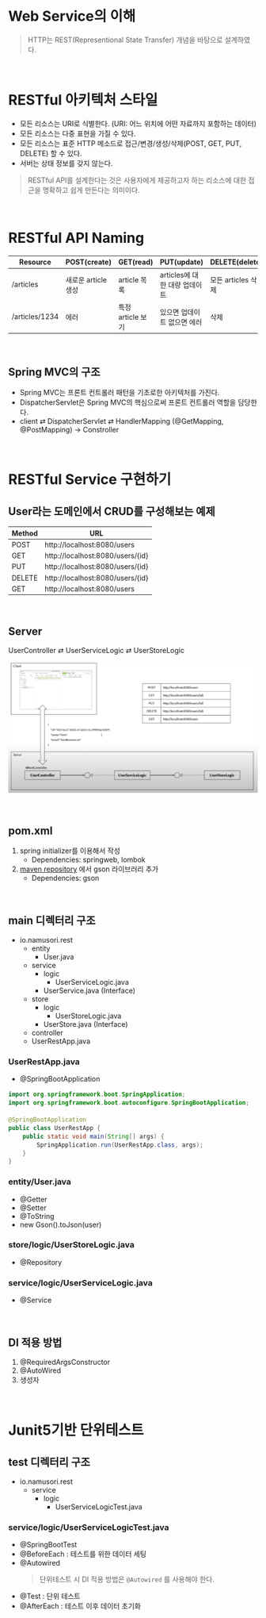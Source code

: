 # Web Service의 이해

> HTTP는 REST(Representional State Transfer) 개념을 바탕으로 설계하였다.
 
<br>

# RESTful 아키텍처 스타일
- 모든 리소스는 URI로 식별한다. (URI: 어느 위치에 어떤 자료까지 포함하는 데이터)
- 모든 리소스는 다중 표현을 가질 수 있다.
- 모든 리소스는 표준 HTTP 메소드로 접근/변경/생성/삭제(POST, GET, PUT, DELETE) 할 수 있다.
- 서버는 상태 정보를 갖지 않는다.

> RESTful API를 설계한다는 것은 사용자에게 제공하고자 하는 리소스에 대한 접근을 명확하고 쉽게 만든다는 의미이다.

<br>

# RESTful API Naming

| Resource       | POST(create)   | GET(read)     | PUT(update)          | DELETE(delete) |
|----------------|----------------|---------------|----------------------|----------------|
| /articles      | 새로운 article 생성 | article 목록    | articles에 대한 대량 업데이트 | 모든 articles 삭제 |
| /articles/1234 | 에러             | 특정 article 보기 | 있으면 업데이트 없으면 에러      | 삭제             |

<br>

## Spring MVC의 구조
- Spring MVC는 프론트 컨트롤러 패턴을 기초로한 아키텍처를 가진다.
- DispatcherServlet은 Spring MVC의 핵심으로써 프론트 컨트롤러 역할을 담당한다.
- client ⇄ DispatcherServlet ⇄ HandlerMapping (@GetMapping, @PostMapping) → Constroller

<br>

# RESTful Service 구현하기

## User라는 도메인에서 CRUD를 구성해보는 예제

| Method | URL                              |
|--------|----------------------------------|
| POST   | http://localhost:8080/users      |
| GET    | http://localhost:8080/users/{id} |
| PUT    | http://localhost:8080/users/{id} |
| DELETE | http://localhost:8080/users/{id} |
| GET    | http://localhost:8080/users      |

<br>

## Server
UserController ⇄ UserServiceLogic ⇄ UserStoreLogic

![diagram](./img/2_class_diagram.PNG)

<br>

## pom.xml
1. spring initializer를 이용해서 작성
    - Dependencies: springweb, lombok
2. [maven repository](https://mvnrepository.com/) 에서 gson 라이브러리 추가
   - Dependencies: gson

<br>

## main 디렉터리 구조
- io.namusori.rest
  - entity
    - User.java
  - service
    - logic
      - UserServiceLogic.java
    - UserService.java (Interface)
  - store
    - logic
      - UserStoreLogic.java
    - UserStore.java (Interface)
  - controller
  - UserRestApp.java

### UserRestApp.java
- @SpringBootApplication
```java
import org.springframework.boot.SpringApplication;
import org.springframework.boot.autoconfigure.SpringBootApplication;

@SpringBootApplication
public class UserRestApp {
    public static void main(String[] args) {
        SpringApplication.run(UserRestApp.class, args);
    }
}
```

### entity/User.java
- @Getter
- @Setter
- @ToString
- new Gson().toJson(user)

### store/logic/UserStoreLogic.java
- @Repository

### service/logic/UserServiceLogic.java
- @Service

<br>

## DI 적용 방법
1. @RequiredArgsConstructor
2. @AutoWired
3. 생성자

<br>

# Junit5기반 단위테스트

## test 디렉터리 구조
- io.namusori.rest
  - service
    - logic
      - UserServiceLogicTest.java

### service/logic/UserServiceLogicTest.java
- @SpringBootTest
- @BeforeEach : 테스트를 위한 데이터 세팅
- @Autowired
  > 단위테스트 시 DI 적용 방법은 `@Autowired` 를 사용해야 한다.
- @Test : 단위 테스트
- @AfterEach : 테스트 이후 데이터 초기화
